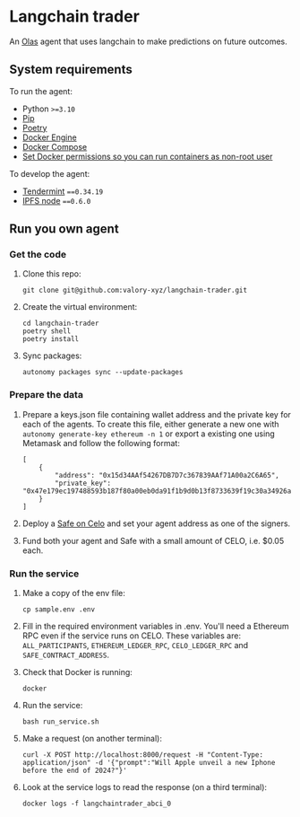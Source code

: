 # Langchain trader

An [Olas](https://olas.network/) agent that uses langchain to make predictions on future outcomes.

## System requirements

To run the agent:
- Python `>=3.10`
- [Pip](https://pip.pypa.io/en/stable/installation/)
- [Poetry](https://python-poetry.org/)
- [Docker Engine](https://docs.docker.com/engine/install/)
- [Docker Compose](https://docs.docker.com/compose/install/)
- [Set Docker permissions so you can run containers as non-root user](https://docs.docker.com/engine/install/linux-postinstall/)

To develop the agent:
- [Tendermint](https://docs.tendermint.com/v0.34/introduction/install.html) `==0.34.19`
- [IPFS node](https://docs.ipfs.io/install/command-line/#official-distributions) `==0.6.0`

## Run you own agent

### Get the code

1. Clone this repo:

    ```
    git clone git@github.com:valory-xyz/langchain-trader.git
    ```

2. Create the virtual environment:

    ```
    cd langchain-trader
    poetry shell
    poetry install
    ```

3. Sync packages:

    ```
    autonomy packages sync --update-packages
    ```

### Prepare the data

1. Prepare a keys.json file containing wallet address and the private key for each of the agents. To create this file, either generate a new one with `autonomy generate-key ethereum -n 1` or export a existing one using Metamask and follow the following format:

    ```
    [
        {
            "address": "0x15d34AAf54267DB7D7c367839AAf71A00a2C6A65",
            "private_key": "0x47e179ec197488593b187f80a00eb0da91f1b9d0b13f8733639f19c30a34926a"
        }
    ]
    ```

2. Deploy a [Safe on Celo](https://app.safe.global/welcome) and set your agent address as one of the signers.

3. Fund both your agent and Safe with a small amount of CELO, i.e. $0.05 each.


### Run the service

1. Make a copy of the env file:

    ```
    cp sample.env .env
    ```

2. Fill in the required environment variables in .env. You'll need a Ethereum RPC even if the service runs on CELO. These variables are: `ALL_PARTICIPANTS`, `ETHEREUM_LEDGER_RPC`, `CELO_LEDGER_RPC` and `SAFE_CONTRACT_ADDRESS`.

3. Check that Docker is running:

    ```
    docker
    ```

4. Run the service:

    ```
    bash run_service.sh
    ```

4. Make a request (on another terminal):

    ```
    curl -X POST http://localhost:8000/request -H "Content-Type: application/json" -d '{"prompt":"Will Apple unveil a new Iphone before the end of 2024?"}'
    ```
    
6. Look at the service logs to read the response (on a third terminal):

    ```
    docker logs -f langchaintrader_abci_0
    ```

